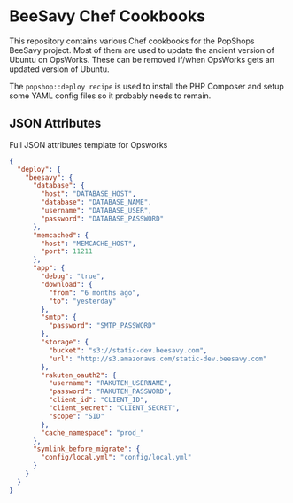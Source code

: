 BeeSavy Chef Cookbooks
======================

This repository contains various Chef cookbooks for the PopShops BeeSavy project.  Most of them
are used to update the ancient version of Ubuntu on OpsWorks.  These can be removed if/when OpsWorks
gets an updated version of Ubuntu.

The ```popshop::deploy recipe``` is used to install the PHP Composer and setup some YAML config files
so it probably needs to remain.

## JSON Attributes

Full JSON attributes template for Opsworks

```json
{
  "deploy": {
    "beesavy": {
      "database": {
        "host": "DATABASE_HOST",
        "database": "DATABASE_NAME",
        "username": "DATABASE_USER",
        "password": "DATABASE_PASSWORD"
      },
      "memcached": {
        "host": "MEMCACHE_HOST",
        "port": 11211
      },
      "app": {
        "debug": "true",
        "download": {
          "from": "6 months ago",
          "to": "yesterday"
        },
        "smtp": {
          "password": "SMTP_PASSWORD"
        },
        "storage": {
          "bucket": "s3://static-dev.beesavy.com",
          "url": "http://s3.amazonaws.com/static-dev.beesavy.com"
        },
        "rakuten_oauth2": {
          "username": "RAKUTEN_USERNAME",
          "password": "RAKUTEN_PASSWORD",
          "client_id": "CLIENT_ID",
          "client_secret": "CLIENT_SECRET",
          "scope": "SID"
        },
        "cache_namespace": "prod_"
      },
      "symlink_before_migrate": {
        "config/local.yml": "config/local.yml"
      }
    }
  }
}
```